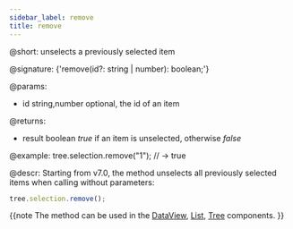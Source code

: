 ```yaml
---
sidebar_label: remove
title: remove
---          
```


@short: unselects a previously selected item

@signature: {'remove(id?: string | number): boolean;'}

@params:
- id		string,number		optional, the id of an item

@returns:
- result		boolean			<i>true</i> if an item is unselected, otherwise <i>false</i>

@example:
tree.selection.remove("1"); // -> true



@descr:
Starting from v7.0, the method unselects all previously selected items when calling without parameters:

~~~js
tree.selection.remove();
~~~

{{note The method can be used in the [DataView](dataview/usage_selection.md), [List](list/usage_selection.md), [Tree](tree/usage_selection.md) components. }}
